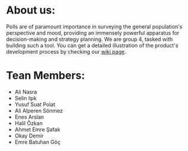 # About us:
Polls are of paramount importance in surveying the general population's perspective and mood, providing an immensely powerful apparatus for decision-making and strategy planning. We are group 4, tasked with building such a tool. You can get a detailed illustration of the product's development process by checking our [wiki page](https://github.com/bounswe/bounswe2023group4/wiki).

# Tean Members:
* Ali Nasra
* Selin Işık 
* Yusuf Suat Polat
* Ali Alperen Sönmez
* Enes Arslan
* Halil Özkan
* Ahmet Emre Şafak 
* Okay Demir
* Emre Batuhan Göç
